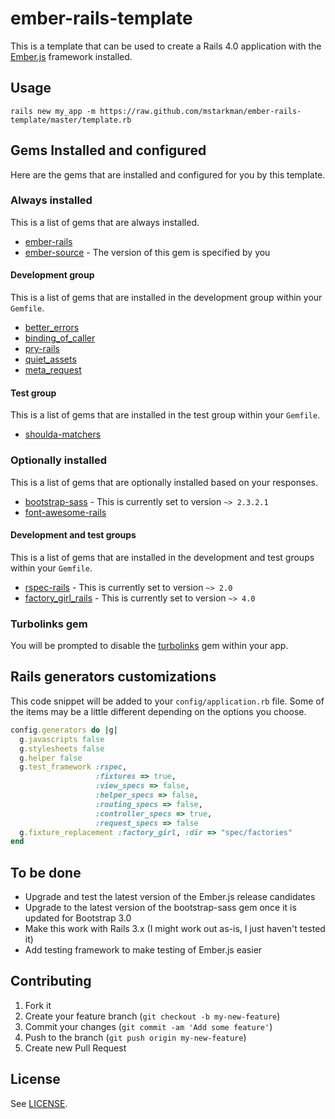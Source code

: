 # ember-rails-template

This is a template that can be used to create a Rails 4.0 application with the [Ember.js](http://emberjs.com/) framework installed.

## Usage

`rails new my_app -m https://raw.github.com/mstarkman/ember-rails-template/master/template.rb`

## Gems Installed and configured

Here are the gems that are installed and configured for you by this template.

### Always installed

This is a list of gems that are always installed.

* [ember-rails](https://github.com/emberjs/ember-rails)
* [ember-source](https://github.com/emberjs/ember.js) - The version of this gem is specified by you

#### Development group

This is a list of gems that are installed in the development group within your `Gemfile`.

* [better_errors](https://github.com/charliesome/better_errors)
* [binding_of_caller](https://github.com/banister/binding_of_caller)
* [pry-rails](https://github.com/rweng/pry-rails)
* [quiet_assets](https://github.com/evrone/quiet_assets)
* [meta_request](https://github.com/qqshfox/meta_request)

#### Test group

This is a list of gems that are installed in the test group within your `Gemfile`.

* [shoulda-matchers](https://github.com/thoughtbot/shoulda-matchers)

### Optionally installed

This is a list of gems that are optionally installed based on your responses.

* [bootstrap-sass](https://github.com/thomas-mcdonald/bootstrap-sass) - This is currently set to version `~> 2.3.2.1`
* [font-awesome-rails](https://github.com/bokmann/font-awesome-rails)

#### Development and test groups

This is a list of gems that are installed in the development and test groups within your `Gemfile`.

* [rspec-rails](https://github.com/rspec/rspec-rails) - This is currently set to version `~> 2.0`
* [factory_girl_rails](https://github.com/thoughtbot/factory_girl_rails) - This is currently set to version `~> 4.0`

### Turbolinks gem

You will be prompted to disable the [turbolinks]() gem within your app.

## Rails generators customizations

This code snippet will be added to your `config/application.rb` file.  Some of the items may be a little different depending on the options you choose.

```ruby
config.generators do |g|
  g.javascripts false
  g.stylesheets false
  g.helper false
  g.test_framework :rspec,
                   :fixtures => true,
                   :view_specs => false,
                   :helper_specs => false,
                   :routing_specs => false,
                   :controller_specs => true,
                   :request_specs => false
  g.fixture_replacement :factory_girl, :dir => "spec/factories"
end
```

## To be done

* Upgrade and test the latest version of the Ember.js release candidates
* Upgrade to the latest version of the bootstrap-sass gem once it is updated for Bootstrap 3.0
* Make this work with Rails 3.x (I might work out as-is, I just haven't tested it)
* Add testing framework to make testing of Ember.js easier

## Contributing

1. Fork it
2. Create your feature branch (`git checkout -b my-new-feature`)
3. Commit your changes (`git commit -am 'Add some feature'`)
4. Push to the branch (`git push origin my-new-feature`)
5. Create new Pull Request

## License

See [LICENSE](LICENSE).
